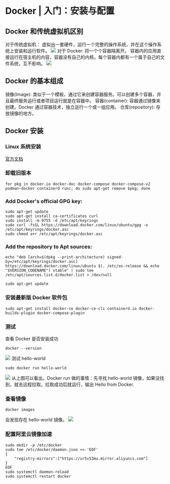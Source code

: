 # Docker | 入门：安装与配置
## Docker 和传统虚拟机区别
对于传统虚拟机：
	虚拟出一套硬件，运行一个完整的操作系统，并在这个操作系统上安装和运行软件。
![](https://typora-birdy.oss-cn-guangzhou.aliyuncs.com/20240428211106.png)
对于 Docker: 将一个个容器隔离开。
	容器内的应用直接运行在宿主机的内容，容器没有自己的内核。每个容器内都有一个属于自己的文件系统，互不影响。
![](https://typora-birdy.oss-cn-guangzhou.aliyuncs.com/20240428211304.png)
## Docker 的基本组成
镜像(Image):
	类似于一个模板，通过它来创建容器服务。可以创建多个容器，并且最终服务运行或者项目运行就是在容器中。
容器(container):
	容器通过镜像来创建。Docker 通过容器技术，独立运行一个或一组应用。
仓库(repository):
	存放镜像的地方。
## Docker 安装
### Linux 系统安装
[官方文档](https://docs.docker.com/engine/install/ubuntu/)
### 卸载旧版本
```shell
for pkg in docker.io docker-doc docker-compose docker-compose-v2 podman-docker containerd runc; do sudo apt-get remove $pkg; done
```
### Add Docker's official GPG key:
```shell
sudo apt-get update
sudo apt-get install ca-certificates curl
sudo install -m 0755 -d /etc/apt/keyrings
sudo curl -fsSL https://download.docker.com/linux/ubuntu/gpg -o /etc/apt/keyrings/docker.asc
sudo chmod a+r /etc/apt/keyrings/docker.asc
```
### Add the repository to Apt sources:
```shell
echo "deb [arch=$(dpkg --print-architecture) signed-by=/etc/apt/keyrings/docker.asc] https://download.docker.com/linux/ubuntu $(. /etc/os-release && echo "$VERSION_CODENAME") stable" | sudo tee /etc/apt/sources.list.d/docker.list > /dev/null

sudo apt-get update
```
### 安装最新版 Docker 软件包
```shell
sudo apt-get install docker-ce docker-ce-cli containerd.io docker-buildx-plugin docker-compose-plugin
```
### 测试
查看 Docker 是否安装成功
```shell
docker --version
```
![](https://typora-birdy.oss-cn-guangzhou.aliyuncs.com/20240428231218.png)
测试 hello-world
```shell
sudo docker run hello-world
```
![](https://typora-birdy.oss-cn-guangzhou.aliyuncs.com/20240428231030.png)
从上图可以看出。Docker run 做的事情：先寻找 hello-world 镜像，如果没找到，就去远程拉取。拉取成功后就运行，输出 Hello from Docker.
### 查看镜像
```shell
docker images
```
会发现存在 hello-world 镜像。
![](https://typora-birdy.oss-cn-guangzhou.aliyuncs.com/20240428231447.png)
### 配置阿里云镜像加速
```shell
sudo mkdir -p /etc/docker
sudo tee /etc/docker/daemon.json <<-'EOF' 
{ 
	"registry-mirrors":["https://ur5v53mu.mirror.aliyuncs.com"] 
} 
EOF 
sudo systemctl daemon-reload 
sudo systemctl restart docker
```
